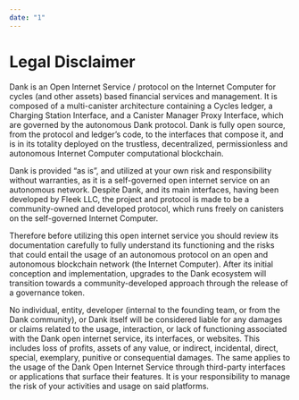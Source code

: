 ```yaml
---
date: "1"
---
```


# Legal Disclaimer

Dank is an Open Internet Service / protocol on the Internet Computer for cycles (and other assets) based financial services and management. It is composed of a multi-canister architecture containing a Cycles ledger, a Charging Station Interface, and a Canister Manager Proxy Interface, which are governed by the autonomous Dank protocol. Dank is fully open source, from the protocol and ledger’s code, to the interfaces that compose it, and is in its totality deployed on the trustless, decentralized, permissionless and autonomous Internet Computer computational blockchain.

Dank is provided “as is”, and utilized at your own risk and responsibility without warranties, as it is a self-governed open internet service on an autonomous network. Despite Dank, and its main interfaces, having been developed by Fleek LLC, the project and protocol is made to be a community-owned and developed protocol, which runs freely on canisters on the self-governed Internet Computer.

Therefore before utilizing this open internet service you should review its documentation carefully to fully understand its functioning and the risks that could entail the usage of an autonomous protocol on an open and autonomous blockchain network (the Internet Computer). After its initial conception and implementation, upgrades to the Dank ecosystem will transition towards a community-developed approach through the release of a governance token.

No individual, entity, developer (internal to the founding team, or from the Dank community), or Dank itself will be considered liable for any damages or claims related to the usage, interaction, or lack of functioning associated with the Dank open internet service, its interfaces, or websites. This includes loss of profits, assets of any value, or indirect, incidental, direct, special, exemplary, punitive or consequential damages. The same applies to the usage of the Dank Open Internet Service through third-party interfaces or applications that surface their features. It is your responsibility to manage the risk of your activities and usage on said platforms.